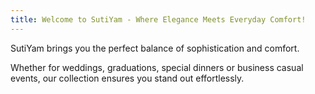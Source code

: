 ```yaml
---
title: Welcome to SutiYam - Where Elegance Meets Everyday Comfort!
---
```

SutiYam brings you the perfect balance of sophistication and comfort.

Whether for weddings, graduations, special dinners or business casual events, our collection ensures you stand out effortlessly.
